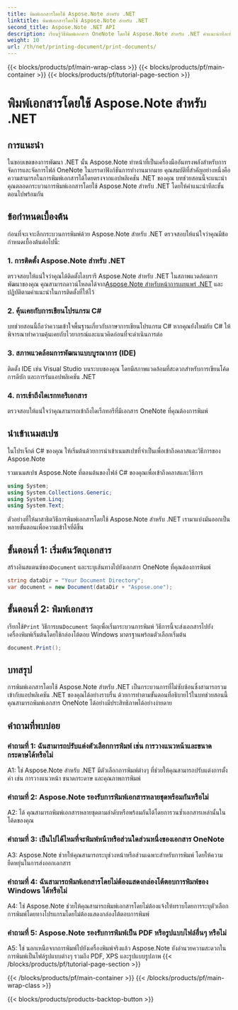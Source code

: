 ```yaml
---
title: พิมพ์เอกสารโดยใช้ Aspose.Note สำหรับ .NET
linktitle: พิมพ์เอกสารโดยใช้ Aspose.Note สำหรับ .NET
second_title: Aspose.Note .NET API
description: เรียนรู้วิธีพิมพ์เอกสาร OneNote โดยใช้ Aspose.Note สำหรับ .NET คำแนะนำทีละขั้นตอนสำหรับการผสานรวมเข้ากับแอปพลิเคชัน .NET ของคุณอย่างราบรื่น
weight: 10
url: /th/net/printing-document/print-documents/
---
```


{{< blocks/products/pf/main-wrap-class >}}
{{< blocks/products/pf/main-container >}}
{{< blocks/products/pf/tutorial-page-section >}}

# พิมพ์เอกสารโดยใช้ Aspose.Note สำหรับ .NET

## การแนะนำ

ในขอบเขตของการพัฒนา .NET นั้น Aspose.Note ทำหน้าที่เป็นเครื่องมืออันทรงพลังสำหรับการจัดการและจัดการไฟล์ OneNote ในบรรดาฟังก์ชันการทำงานมากมาย คุณสมบัติที่สำคัญอย่างหนึ่งคือความสามารถในการพิมพ์เอกสารได้โดยตรงจากแอปพลิเคชัน .NET ของคุณ บทช่วยสอนนี้จะแนะนำคุณตลอดกระบวนการพิมพ์เอกสารโดยใช้ Aspose.Note สำหรับ .NET โดยให้คำแนะนำทีละขั้นตอนไปพร้อมกัน

## ข้อกำหนดเบื้องต้น

ก่อนที่จะเจาะลึกกระบวนการพิมพ์ด้วย Aspose.Note สำหรับ .NET ตรวจสอบให้แน่ใจว่าคุณมีข้อกำหนดเบื้องต้นต่อไปนี้:

### 1. การติดตั้ง Aspose.Note สำหรับ .NET

 ตรวจสอบให้แน่ใจว่าคุณได้ติดตั้งไลบรารี Aspose.Note สำหรับ .NET ในสภาพแวดล้อมการพัฒนาของคุณ คุณสามารถดาวน์โหลดได้จาก[Aspose.Note สำหรับหน้าการเผยแพร่ .NET](https://releases.aspose.com/note/net/) และปฏิบัติตามคำแนะนำในการติดตั้งที่ให้ไว้

### 2. คุ้นเคยกับการเขียนโปรแกรม C#

บทช่วยสอนนี้ถือว่าความเข้าใจพื้นฐานเกี่ยวกับภาษาการเขียนโปรแกรม C# หากคุณยังใหม่กับ C# ให้พิจารณาทำความคุ้นเคยกับไวยากรณ์และแนวคิดก่อนที่จะดำเนินการต่อ

### 3. สภาพแวดล้อมการพัฒนาแบบบูรณาการ (IDE)

ติดตั้ง IDE เช่น Visual Studio บนระบบของคุณ โดยมีสภาพแวดล้อมที่สะดวกสำหรับการเขียนโค้ด การดีบัก และการรันแอปพลิเคชัน .NET

### 4. การเข้าถึงไดเรกทอรีเอกสาร

ตรวจสอบให้แน่ใจว่าคุณสามารถเข้าถึงไดเร็กทอรีที่มีเอกสาร OneNote ที่คุณต้องการพิมพ์

## นำเข้าเนมสเปซ

ในโปรเจ็กต์ C# ของคุณ ให้เริ่มต้นด้วยการนำเข้าเนมสเปซที่จำเป็นเพื่อเข้าถึงคลาสและวิธีการของ Aspose.Note

รวมเนมสเปซ Aspose.Note ที่ตอนต้นของไฟล์ C# ของคุณเพื่อเข้าถึงคลาสและวิธีการ

```csharp
using System;
using System.Collections.Generic;
using System.Linq;
using System.Text;
```

ตัวอย่างที่ให้มาสาธิตวิธีการพิมพ์เอกสารโดยใช้ Aspose.Note สำหรับ .NET เรามาแบ่งมันออกเป็นหลายขั้นตอนเพื่อความเข้าใจที่ดีขึ้น

## ขั้นตอนที่ 1: เริ่มต้นวัตถุเอกสาร

 สร้างอินสแตนซ์ของ`Document` และระบุเส้นทางไปยังเอกสาร OneNote ที่คุณต้องการพิมพ์

```csharp
string dataDir = "Your Document Directory";
var document = new Document(dataDir + "Aspose.one");
```

## ขั้นตอนที่ 2: พิมพ์เอกสาร

 เรียกใช้`Print` วิธีการบน`Document` วัตถุเพื่อเริ่มกระบวนการพิมพ์ วิธีการนี้จะส่งเอกสารไปยังเครื่องพิมพ์เริ่มต้นโดยใช้กล่องโต้ตอบ Windows มาตรฐานพร้อมตัวเลือกเริ่มต้น

```csharp
document.Print();
```

## บทสรุป

การพิมพ์เอกสารโดยใช้ Aspose.Note สำหรับ .NET เป็นกระบวนการที่ไม่ซับซ้อนซึ่งสามารถรวมเข้ากับแอปพลิเคชัน .NET ของคุณได้อย่างราบรื่น ด้วยการทำตามขั้นตอนที่อธิบายไว้ในบทช่วยสอนนี้ คุณสามารถพิมพ์เอกสาร OneNote ได้อย่างมีประสิทธิภาพได้อย่างง่ายดาย

## คำถามที่พบบ่อย

### คำถามที่ 1: ฉันสามารถปรับแต่งตัวเลือกการพิมพ์ เช่น การวางแนวหน้าและขนาดกระดาษได้หรือไม่

A1: ใช่ Aspose.Note สำหรับ .NET มีตัวเลือกการพิมพ์ต่างๆ ที่ช่วยให้คุณสามารถปรับแต่งการตั้งค่า เช่น การวางแนวหน้า ขนาดกระดาษ และคุณภาพการพิมพ์

### คำถามที่ 2: Aspose.Note รองรับการพิมพ์เอกสารหลายชุดพร้อมกันหรือไม่

A2: ได้ คุณสามารถพิมพ์เอกสารหลายชุดตามลำดับหรือพร้อมกันได้โดยการวนซ้ำเอกสารเหล่านั้นในโค้ดของคุณ

### คำถามที่ 3: เป็นไปได้ไหมที่จะพิมพ์หน้าหรือส่วนใดส่วนหนึ่งของเอกสาร OneNote

A3: Aspose.Note ช่วยให้คุณสามารถระบุช่วงหน้าหรือส่วนเฉพาะสำหรับการพิมพ์ โดยให้ความยืดหยุ่นในการส่งออกเอกสาร

### คำถามที่ 4: ฉันสามารถพิมพ์เอกสารโดยไม่ต้องแสดงกล่องโต้ตอบการพิมพ์ของ Windows ได้หรือไม่

A4: ใช่ Aspose.Note ช่วยให้คุณสามารถพิมพ์เอกสารโดยไม่ต้องแจ้งให้ทราบโดยการระบุตัวเลือกการพิมพ์โดยทางโปรแกรมโดยไม่ต้องแสดงกล่องโต้ตอบการพิมพ์

### คำถามที่ 5: Aspose.Note รองรับการพิมพ์เป็น PDF หรือรูปแบบไฟล์อื่นๆ หรือไม่

A5: ใช่ นอกเหนือจากการพิมพ์ไปยังเครื่องพิมพ์จริงแล้ว Aspose.Note ยังอำนวยความสะดวกในการพิมพ์เป็นไฟล์รูปแบบต่างๆ รวมถึง PDF, XPS และรูปแบบรูปภาพ
{{< /blocks/products/pf/tutorial-page-section >}}

{{< /blocks/products/pf/main-container >}}
{{< /blocks/products/pf/main-wrap-class >}}

{{< blocks/products/products-backtop-button >}}
